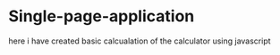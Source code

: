 # Single-page-application
here i have created basic calcualation of the calculator using javascript
